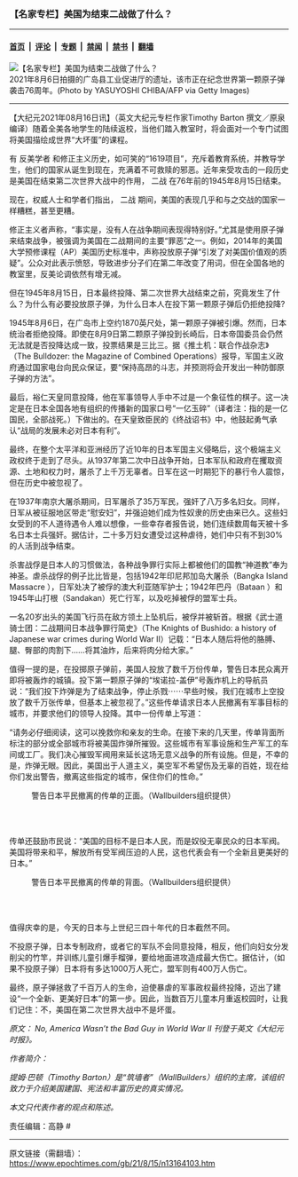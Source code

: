 ### 【名家专栏】美国为结束二战做了什么？

---

#### [首页](../../../..?n13164103) &nbsp;|&nbsp; [评论](../../../../../epoch-comment?n13164103) &nbsp;|&nbsp; [专题](../../../../../epoch-special?n13164103) &nbsp;|&nbsp; [禁闻](../../../../../epoch-news?n13164103) &nbsp;|&nbsp; [禁书](../../../../../books?n13164103) &nbsp;|&nbsp; [翻墙](https://github.com/gfw-breaker/nogfw/blob/master/README.md?n13164103)


<div><img alt="【名家专栏】美国为结束二战做了什么？" class="attachment-djy_600_400 size-djy_600_400 wp-post-image" src="https://i.epochtimes.com/assets/uploads/2021/08/id13164110-GettyImages-1234517774-600x400.jpg"/>
<div class="caption">
 2021年8月6日拍摄的广岛县工业促进厅的遗址，该市正在纪念世界第一颗原子弹袭击76周年。(Photo by YASUYOSHI CHIBA/AFP via Getty Images)
</div></div><hr/><div class="post_content" id="artbody" itemprop="articleBody">
 <!-- article content begin -->
 <p>
  【大纪元2021年08月16日讯】（英文大纪元专栏作家Timothy Barton 撰文／原泉编译）随着全美各地学生的陆续返校，当他们踏入教室时，将会面对一个专门试图将美国描绘成世界“大坏蛋”的课程。
 </p>
 <p>
  有
  <ok href="https://www.epochtimes.com/gb/tag/%E5%8F%8D%E7%BE%8E%E5%AD%A6%E8%80%85.html">
   反美学者
  </ok>
  和修正主义历史，如可笑的“1619项目”，充斥着教育系统，并教导学生，他们的国家从诞生到现在，充满着不可救赎的邪恶。近年来受攻击的一段历史是美国在结束第二次世界大战中的作用，
  <ok href="https://www.epochtimes.com/gb/tag/%E4%BA%8C%E6%88%98.html">
   二战
  </ok>
  在76年前的1945年8月15日结束。
 </p>
 <p>
  现在，权威人士和学者们指出，
  <ok href="https://www.epochtimes.com/gb/tag/%E4%BA%8C%E6%88%98.html">
   二战
  </ok>
  期间，美国的表现几乎和与之交战的国家一样糟糕，甚至更糟。
 </p>
 <p>
  修正主义者声称，“事实是，没有人在战争期间表现得特别好。”尤其是使用原子弹来结束战争，被强调为美国在二战期间的主要“罪恶”之一。例如，2014年的美国大学预修课程（AP）美国历史标准中，声称投放原子弹“引发了对美国价值观的质疑”。公众对此表示愤怒，导致进步分子们在第二年改变了用词，但在全国各地的教室里，反美论调依然有增无减。
 </p>
 <p>
  但在1945年8月15日，日本最终投降、第二次世界大战结束之前，究竟发生了什么？为什么有必要投放原子弹，为什么日本人在投下第一颗原子弹后仍拒绝投降?
 </p>
 <p>
  1945年8月6日，在广岛市上空约1870英尺处，第一颗原子弹被引爆。然而，日本统治者拒绝投降。即使在8月9日第二颗原子弹投到长崎后，日本帝国委员会仍然无法就是否投降达成一致，投票结果是三比三。据《推土机：联合作战杂志》（The Bulldozer: the Magazine of Combined Operations）报导，军国主义政府通过国家电台向民众保证，要“保持高昂的斗志，并预测将会开发出一种防御原子弹的方法”。
 </p>
 <p>
  最后，裕仁天皇同意投降，他在军事领导人手中不过是一个象征性的棋子。这一决定是在日本全国各地有组织的传播新的国家口号“一亿玉碎”（译者注：指的是一亿国民，全部战死。）下做出的。在天皇致臣民的《终战诏书》中，他鼓起勇气承认“战局的发展未必对日本有利”。
 </p>
 <p>
  最终，在整个太平洋和亚洲经历了近10年的日本军国主义侵略后，这个极端主义政权终于走到了尽头。从1937年第二次中日战争开始，日本军队和政府在攫取资源、土地和权力时，屠杀了上千万无辜者。日军在这一时期犯下的暴行令人震惊，但在历史中被忽视了。
 </p>
 <p>
  在1937年南京大屠杀期间，日军屠杀了35万军民，强奸了八万多名妇女。同样，日军从被征服地区带走“慰安妇”，并强迫她们成为性奴隶的历史由来已久。这些妇女受到的不人道待遇令人难以想像，一些幸存者报告说，她们连续数周每天被十多名日本士兵强奸。据估计，二十多万妇女遭受过这种虐待，她们中只有不到30%的人活到战争结束。
 </p>
 <p>
  杀害战俘是日本人的习惯做法，各种战争罪行实际上都被他们的国教“神道教”奉为神圣。虐杀战俘的例子比比皆是，包括1942年印尼邦加岛大屠杀（Bangka Island Massacre ），日军处决了被俘的澳大利亚随军护士；1942年巴丹（Bataan ）和1945年山打根（Sandakan）死亡行军，以及吃掉被俘的盟军士兵。
 </p>
 <p>
  一名20岁出头的美国飞行员在敌方领土上坠机后，被俘并被斩首。根据《武士道骑士团：二战期间日本战争罪行简史》（The Knights of Bushido: a history of Japanese war crimes during World War II）记载：“日本人随后将他的胳膊、腿、臀部的肉割下……将其油炸，后来将肉分给大家。”
 </p>
 <p>
  值得一提的是，在投掷原子弹前，美国人投放了数千万份传单，警告日本民众离开即将被轰炸的城镇。投下第一颗原子弹的“埃诺拉-盖伊”号轰炸机上的导航员说：“我们投下炸弹是为了结束战争，停止杀戮⋯⋯早些时候，我们在城市上空投放了数千万张传单，但基本上被忽视了。”这些传单请求日本人民撤离有军事目标的城市，并要求他们的领导人投降。其中一份传单上写道：
 </p>
 <p>
  “请务必仔细阅读，这可以挽救你和亲友的生命。在接下来的几天里，传单背面所标注的部分或全部城市将被美国炸弹所摧毁。这些城市有军事设施和生产军工的车间或工厂。我们决心摧毁军阀用来延长这场无意义战争的所有设施。但是，不幸的是，炸弹无眼。因此，美国出于人道主义，美空军不希望伤及无辜的百姓，现在给你们发出警告，撤离这些指定的城市，保住你们的性命。”
 </p>
 <figure aria-describedby="caption-attachment-13164106" class="wp-caption aligncenter" id="attachment_13164106" style="width: 600px">
  <ok href="https://i.epochtimes.com/assets/uploads/2021/08/id13164106-WWII-Japanese-LeMay-Leaflet-Front.jpeg" target="_blank">
   <img alt="" class="size-large wp-image-13164106" src="https://i.epochtimes.com/assets/uploads/2021/08/id13164106-WWII-Japanese-LeMay-Leaflet-Front-600x382.jpeg"/>
  </ok>
  <br/><figcaption class="wp-caption-text" id="caption-attachment-13164106">
   警告日本平民撤离的传单的正面。（Wallbuilders组织提供）
  </figcaption><br/>
 </figure><br/>
 <p>
  传单还鼓励市民说：“美国的目标不是日本人民，而是奴役无辜民众的日本军阀。美国将带来和平，解放所有受军阀压迫的人民，这也代表会有一个全新且更美好的日本。”
 </p>
 <figure aria-describedby="caption-attachment-13164108" class="wp-caption aligncenter" id="attachment_13164108" style="width: 600px">
  <ok href="https://i.epochtimes.com/assets/uploads/2021/08/id13164108-WWII-Japanese-LeMay-Leaflet-Back.jpeg" target="_blank">
   <img alt="" class="size-large wp-image-13164108" src="https://i.epochtimes.com/assets/uploads/2021/08/id13164108-WWII-Japanese-LeMay-Leaflet-Back-600x388.jpeg"/>
  </ok>
  <br/><figcaption class="wp-caption-text" id="caption-attachment-13164108">
   警告日本平民撤离的传单的背面。（Wallbuilders组织提供）
  </figcaption><br/>
 </figure><br/>
 <p>
  值得庆幸的是，今天的日本与上世纪三四十年代的日本截然不同。
 </p>
 <p>
  不投原子弹，日本专制政府，或者它的军队不会同意投降，相反，他们向妇女分发削尖的竹竿，并训练儿童引爆手榴弹，要给地面进攻造成最大伤亡。据估计，（如果不投原子弹）日本将有多达1000万人死亡，盟军则有400万人伤亡。
 </p>
 <p>
  最终，原子弹拯救了千百万人的生命，迫使暴虐的军事政权最终投降，迈出了建设“一个全新、更美好日本”的第一步。因此，当数百万儿童本月重返校园时，让我们记住：不，美国在第二次世界大战中不是坏蛋。
 </p>
 <p>
  <em>
   原文：
   <ok href="https://www.theepochtimes.com/no-america-wasnt-the-bad-guy-in-world-war-ii_3941159.html">
    No, America Wasn’t the Bad Guy in World War II
   </ok>
   刊登于英文《大纪元时报》。
  </em>
 </p>
 <p>
  <em>
   作者简介：
  </em>
 </p>
 <p>
  <em>
   提姆·巴顿（Timothy Barton）是“筑墙者”（WallBuilders）组织的主席，该组织致力于介绍美国建国、宪法和丰富历史的真实情况。
  </em>
 </p>
 <p>
  <em>
   本文只代表作者的观点和陈述。
  </em>
 </p>
 <p>
  责任编辑：高静 #
 </p>
 <!-- article content end -->
 <div id="below_article_ad">
 </div>
</div>


---

原文链接（需翻墙）：https://www.epochtimes.com/gb/21/8/15/n13164103.htm